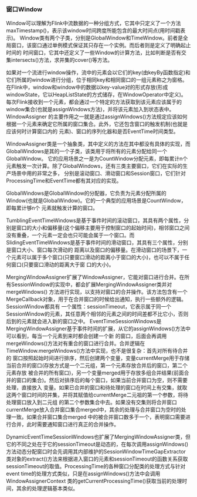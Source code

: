 ### 窗口Window

Window可以理解为Flink中流数据的一种分组方式，它其中只定义了一个方法maxTimestamp()，表示该window时间跨度所能包含的最大时间点(用时间戳表示)。
Window类有两个子类，分别是GlobalWindow和TimeWindow。前者是全局窗口，该窗口通过单例模式保证其只存在一个实例。而后者则是定义了明确起止时间的
时间窗口，它其中还定义了一些Window的计算方法，比如判断是否有交集intersects()方法，求并集的cover()等方法。

如果对一个流进行window操作，流中的元素会以它们的key(由keyBy函数指定)和它们所属的window进行分组，位于相同key和相同窗口的一组元素称之为窗格。
在Flink中，window和window中的数据以key-value对的形式存放(形成windowState，它以HeapListState的方式储存，在WindowOperator中定义)。
每次Flink接收到一个元素，都会通过一个特定的方法获取到该元素应该属于的window集合(也就是assignWindows方法)，并将该元素加入到状态表中。WindowAssigner
的主要作用之一就是通过assignWindows()方法规定应该如何根据一个元素来确定它所属的窗口集合。此外，它还包含窗口的触发机制(也就是应该何时计算窗口内的
元素)、窗口的序列化器和是否EventTime时间类型。

WindowAssigner类是一个抽象类，其中定义的方法在其中都没有具体的实现，而GlobalWindows是其的一个子类，该类用于将所有的元素分配给同一个GlobalWindow。
它的应用场景之一是为CountWindow分配元素，即每累计n个元素触发一次计算。除了GlobalWindows，还有三类主要窗口，它们在实际的生产场景中用的非常之多，
分别是滚动窗口、滑动窗口和Session窗口，它们针对ProcessingTime和EventTime都有其对应的实现。

GlobalWindows是GlobalWindow的分配器，它负责为元素分配所属的Window(也就是GlobalWindow)。它的一个典型的应用场景是CountWindow，即每累计够n个
元素就触发计算的窗口。

TumblingEventTimeWindows是基于事件时间的滚动窗口，其具有两个属性，分别是窗口的大小和偏移量(这个偏移主要用于控制窗口的起始时间)，相邻窗口之间
没有重叠，一个元素一定会也只可能会属于一个窗口。而SlidingEventTimeWindows是基于事件时间的滑动窗口，其具有三个属性，分别是窗口大小、窗口每次滑动的
距离以及窗口的偏移量。在滑动窗口的场景下，一个元素可以属于多个窗口(只要窗口滑动的距离小于窗口的大小)，也可以不属于任何窗口(只要窗口滑动的距离大于窗
口的大小)。

MergingWindowAssigner扩展了WindowAssigner，它能对窗口进行合并。在所有SessionWindow的实现中，都会扩展MergingWindowAssigner类并对mergeWindows()
方法进行实现，以支持对窗口的合并操作。该方法包含有一个MergeCallback对象，用于在合并窗口的时候给出通知，执行一些额外的逻辑。SessionWindow都具有
一个属性：sessionTimeout，它表示属于同一个SessionWindow的元素，其任意两个相邻的元素之间的时间差都不比它小，否则后到的元素就会进入新的窗口之中。
EventTimeSessionWindows是MergingWindowAssigner基于事件时间的扩展，从它的assignWindows()方法中可以看到，每当一个元素到来时都会创建一个新
的窗口，后面会再调用mergeWindows()方法对有重合的窗口进行合并。合并逻辑在TimeWindow.mergeWindows()方法中实现，也不是很复杂：首先对所有待合并的
窗口按照起始时间进行排序，然后创建两个变量，变量currentMerge用于存储当前合并的窗口(存放方式是一个二元组，第一个元素存放合并后的窗口，第二个元素存放
被合并的所有窗口)，另一个变量merged用于存放多组合并结果(前面合并的窗口的集合)。然后对排序后的每个窗口，如果当前合并窗口为空，则不需要处理，直接放入
变量。如果已合并的窗口和待处理的窗口在时间上有交集，就取这两个窗口时间的并集，并将其赋值给currentMerge二元祖的第一个参数，将待处理窗口放入到二元组
的第二个参数集合中去。如果没有交集则将合并窗口currentMerge放入合并窗口集合merged中，其余的处理与合并窗口为空时的处理一致。如果合并窗口集合merged
中的被合并窗口数多于一个，表明窗口需要进行合并，此时需要通知窗口进行真正的合并操作。

DynamicEventTimeSessionWindows也扩展了MergingWindowAssigner类，但它的不同之处在于它的sessionTimeout是动态的，在每次调用assignWindows()
方法动态分配窗口时会先调用其内部维护的SessionWindowTimeGapExtractor类对象的extract()方法来根据进入窗口的元素和sessionTimeout的函数关系获取
sessionTimeout的取值。ProcessingTime的各种窗口分配类的处理方式与针对event time的处理方式类似，只是在assignWindows()方法中会调用WindowAssignerContext
类的getCurrentProcessingTime()获取当前的处理时间，其余的处理逻辑基本类似。

